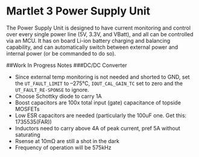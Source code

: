 # Martlet 3 Power Supply Unit

The Power Supply Unit is designed to have current monitoring and control over every single power line (5V, 3.3V, and VBatt), and all can be controlled via an MCU. It has on board Li-ion battery charging and balancing capability, and can automatically switch between external power and internal power (or be commanded to do so).

##Work In Progress Notes
###DC/DC Converter
- Since external temp monitoring is not needed and shorted to GND, set the `UT_FAULT_LIMIT` to –275°C, `IOUT_CAL_GAIN_TC` set to zero and the `UT_FAULT_RE-SPONSE` to ignore.
- Choose Schottky diode to carry 1A
- Boost capacitors are 100x total input (gate) capacitance of topside MOSFETs
- Low ESR capacitors are needed (particularly the 100uF one. Get this: 1735535(FAR))
- Inductors need to carry above 4A of peak current, pref 5A without saturating
- Rsense at 10mΩ are still a shot in the dark
- Frequency of operation will be 575kHz